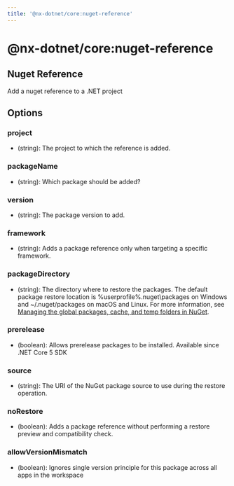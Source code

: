 ```yaml
---
title: '@nx-dotnet/core:nuget-reference'
---
```


# @nx-dotnet/core:nuget-reference

## Nuget Reference

Add a nuget reference to a .NET project

## Options

### <span class="required">project</span>

- (string): The project to which the reference is added.

### <span class="required">packageName</span>

- (string): Which package should be added?

### version

- (string): The package version to add.

### framework

- (string): Adds a package reference only when targeting a specific framework.

### packageDirectory

- (string): The directory where to restore the packages. The default package restore location is %userprofile%\.nuget\packages on Windows and ~/.nuget/packages on macOS and Linux. For more information, see [Managing the global packages, cache, and temp folders in NuGet](https://docs.microsoft.com/en-us/nuget/consume-packages/managing-the-global-packages-and-cache-folders).

### prerelease

- (boolean): Allows prerelease packages to be installed. Available since .NET Core 5 SDK

### source

- (string): The URI of the NuGet package source to use during the restore operation.

### noRestore

- (boolean): Adds a package reference without performing a restore preview and compatibility check.

### allowVersionMismatch

- (boolean): Ignores single version principle for this package across all apps in the workspace
